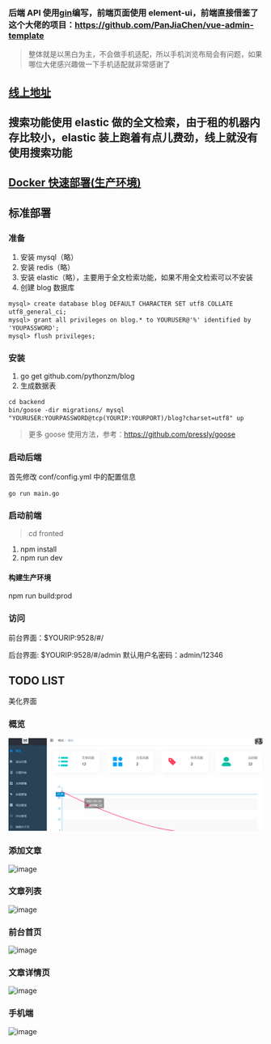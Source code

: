 ### 后端 API 使用[gin](https://github.com/gin-gonic/gin)编写，前端页面使用 element-ui，前端直接借鉴了这个大佬的项目：https://github.com/PanJiaChen/vue-admin-template

> 整体就是以黑白为主，不会做手机适配，所以手机浏览布局会有问题，如果哪位大佬感兴趣做一下手机适配就非常感谢了

## [线上地址](https://www.poorops.com)

## 搜索功能使用 elastic 做的全文检索，由于租的机器内存比较小，elastic 装上跑着有点儿费劲，线上就没有使用搜索功能

## [Docker 快速部署(生产环境)](https://github.com/pythonzm/blog/wiki/Docker-部署)

## 标准部署

### 准备

1. 安装 mysql（略）
2. 安装 redis（略）
3. 安装 elastic（略），主要用于全文检索功能，如果不用全文检索可以不安装
4. 创建 blog 数据库

```
mysql> create database blog DEFAULT CHARACTER SET utf8 COLLATE utf8_general_ci;
mysql> grant all privileges on blog.* to YOURUSER@'%' identified by 'YOUPASSWORD';
mysql> flush privileges;
```

### 安装

1. go get github.com/pythonzm/blog
2. 生成数据表

```
cd backend
bin/goose -dir migrations/ mysql "YOURUSER:YOURPASSWORD@tcp(YOURIP:YOURPORT)/blog?charset=utf8" up
```

> 更多 goose 使用方法，参考：https://github.com/pressly/goose

### 启动后端

首先修改 conf/config.yml 中的配置信息

`go run main.go`

### 启动前端

> cd fronted

1. npm install
2. npm run dev

#### 构建生产环境

npm run build:prod

### 访问

前台界面：\$YOURIP:9528/#/

后台界面: \$YOURIP:9528/#/admin 默认用户名密码：admin/12346

## TODO LIST

美化界面

### 概览

![image](https://github.com/pythonzm/blog/blob/master/screenshots/dash.png)

### 添加文章

![image](https://github.com/pythonzm/blog/blob/master/screenshots/add_article.png)

### 文章列表

![image](https://github.com/pythonzm/blog/blob/master/screenshots/article_list.png)

### 前台首页

![image](https://github.com/pythonzm/blog/blob/master/screenshots/home.png)

### 文章详情页

![image](https://github.com/pythonzm/blog/blob/master/screenshots/article.png)

### 手机端

![image](https://github.com/pythonzm/blog/blob/master/screenshots/mobile.png)
